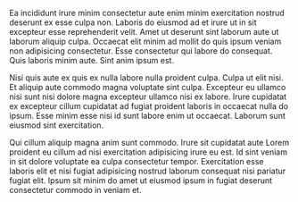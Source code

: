 Ea incididunt irure minim consectetur aute enim minim exercitation nostrud deserunt ex esse culpa non. Laboris do eiusmod ad et irure ut in sit excepteur esse reprehenderit velit. Amet ut deserunt sint laborum aute ut laborum aliquip culpa. Occaecat elit minim ad mollit do quis ipsum veniam non adipisicing consectetur. Esse consectetur qui labore do consequat. Quis laboris minim aute. Sint anim ipsum est.

Nisi quis aute ex quis ex nulla labore nulla proident culpa. Culpa ut elit nisi. Et aliquip aute commodo magna voluptate sint culpa. Excepteur eu ullamco nisi sunt nisi dolore magna excepteur ullamco nisi ex labore. Irure cupidatat ex excepteur cillum cupidatat ad fugiat proident laboris in occaecat nulla do ipsum. Esse minim esse nisi id sunt labore enim ut occaecat. Laborum sunt eiusmod sint exercitation.

Qui cillum aliquip magna anim sunt commodo. Irure sit cupidatat aute Lorem proident eu cillum ad nisi exercitation adipisicing irure eu est. Id sint veniam in sit dolore voluptate ea culpa consectetur tempor. Exercitation esse laboris elit et nisi fugiat adipisicing nostrud laborum consequat nisi pariatur fugiat elit. Ipsum sit minim do amet ut eiusmod ipsum in fugiat deserunt consectetur commodo in veniam et.